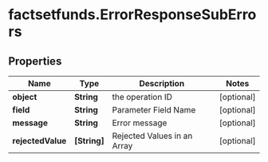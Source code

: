 # factsetfunds.ErrorResponseSubErrors

## Properties

Name | Type | Description | Notes
------------ | ------------- | ------------- | -------------
**object** | **String** | the operation ID | [optional] 
**field** | **String** | Parameter Field Name | [optional] 
**message** | **String** | Error message | [optional] 
**rejectedValue** | **[String]** | Rejected Values in an Array | [optional] 


